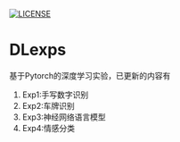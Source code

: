 [![LICENSE](https://img.shields.io/badge/license-Anti%20996-blue.svg)](https://github.com/996icu/996.ICU/blob/master/LICENSE)
# DLexps
基于Pytorch的深度学习实验，已更新的内容有
1. Exp1:手写数字识别
2. Exp2:车牌识别
3. Exp3:神经网络语言模型
4. Exp4:情感分类
